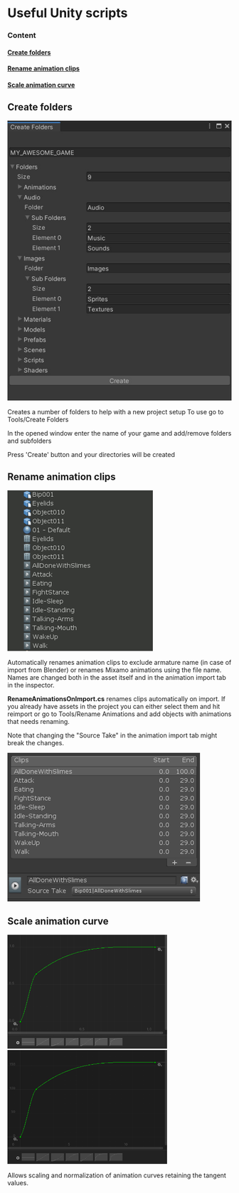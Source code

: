# Useful Unity scripts

### Content
#### [Create folders](#create-folders-1)
#### [Rename animation clips](#rename-animation-clips-1)
#### [Scale animation curve](#scale-animation-curve-1)

## Create folders

<img src="https://raw.githubusercontent.com/gamedevserj/Images-For-Repo/main/UsefulUnityScripts/CreateFoldersWindow.jpg">

Creates a number of folders to help with a new project setup
To use go to Tools/Create Folders

In the opened window enter the name of your game and add/remove folders and subfolders

Press 'Create' button and your directories will be created

## Rename animation clips

<img src="https://raw.githubusercontent.com/gamedevserj/Images-For-Repo/main/UsefulUnityScripts/AnimationClips.gif">

Automatically renames animation clips to exclude armature name (in case of import from Blender) or renames Mixamo animations using the file name. Names are changed both in the asset itself and in the animation import tab in the inspector.

**RenameAnimationsOnImport.cs** renames clips automatically on import. If you already have assets in the project you can either select them and hit reimport or go to Tools/Rename Animations and add objects with animations that needs renaming.

Note that changing the "Source Take" in the animation import tab might break the changes.

<img src="https://raw.githubusercontent.com/gamedevserj/Images-For-Repo/main/UsefulUnityScripts/AnimationClipsTab.png">

## Scale animation curve

<img src="https://raw.githubusercontent.com/gamedevserj/Images-For-Repo/main/UsefulUnityScripts/CurveOriginal.png" height="256"> <img src="https://raw.githubusercontent.com/gamedevserj/Images-For-Repo/main/UsefulUnityScripts/CurveScaled.png" height="256">

Allows scaling and normalization of animation curves retaining the tangent values.
